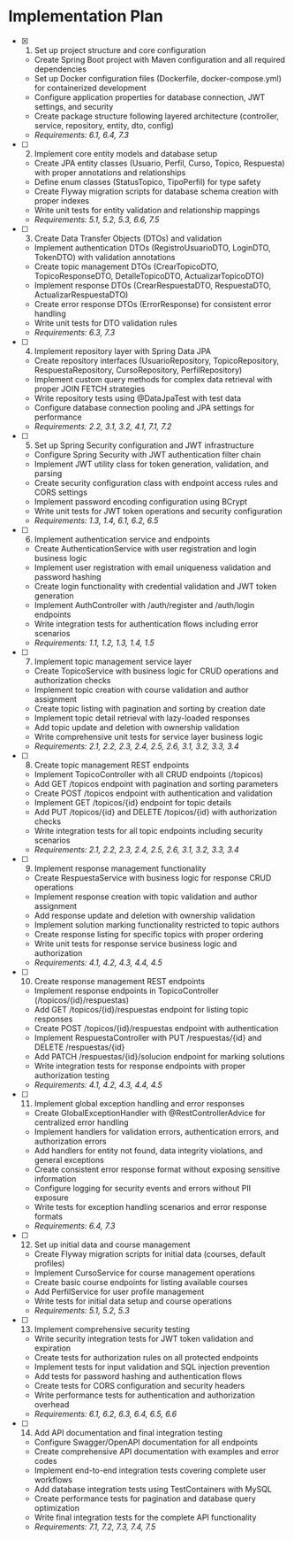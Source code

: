 # Implementation Plan

- [x] 1. Set up project structure and core configuration
  - Create Spring Boot project with Maven configuration and all required dependencies
  - Set up Docker configuration files (Dockerfile, docker-compose.yml) for containerized development
  - Configure application properties for database connection, JWT settings, and security
  - Create package structure following layered architecture (controller, service, repository, entity, dto, config)
  - _Requirements: 6.1, 6.4, 7.3_

- [ ] 2. Implement core entity models and database setup
  - Create JPA entity classes (Usuario, Perfil, Curso, Topico, Respuesta) with proper annotations and relationships
  - Define enum classes (StatusTopico, TipoPerfil) for type safety
  - Create Flyway migration scripts for database schema creation with proper indexes
  - Write unit tests for entity validation and relationship mappings
  - _Requirements: 5.1, 5.2, 5.3, 6.6, 7.5_

- [ ] 3. Create Data Transfer Objects (DTOs) and validation
  - Implement authentication DTOs (RegistroUsuarioDTO, LoginDTO, TokenDTO) with validation annotations
  - Create topic management DTOs (CrearTopicoDTO, TopicoResponseDTO, DetalleTopicoDTO, ActualizarTopicoDTO)
  - Implement response DTOs (CrearRespuestaDTO, RespuestaDTO, ActualizarRespuestaDTO)
  - Create error response DTOs (ErrorResponse) for consistent error handling
  - Write unit tests for DTO validation rules
  - _Requirements: 6.3, 7.3_

- [ ] 4. Implement repository layer with Spring Data JPA
  - Create repository interfaces (UsuarioRepository, TopicoRepository, RespuestaRepository, CursoRepository, PerfilRepository)
  - Implement custom query methods for complex data retrieval with proper JOIN FETCH strategies
  - Write repository tests using @DataJpaTest with test data
  - Configure database connection pooling and JPA settings for performance
  - _Requirements: 2.2, 3.1, 3.2, 4.1, 7.1, 7.2_

- [ ] 5. Set up Spring Security configuration and JWT infrastructure
  - Configure Spring Security with JWT authentication filter chain
  - Implement JWT utility class for token generation, validation, and parsing
  - Create security configuration class with endpoint access rules and CORS settings
  - Implement password encoding configuration using BCrypt
  - Write unit tests for JWT token operations and security configuration
  - _Requirements: 1.3, 1.4, 6.1, 6.2, 6.5_

- [ ] 6. Implement authentication service and endpoints
  - Create AuthenticationService with user registration and login business logic
  - Implement user registration with email uniqueness validation and password hashing
  - Create login functionality with credential validation and JWT token generation
  - Implement AuthController with /auth/register and /auth/login endpoints
  - Write integration tests for authentication flows including error scenarios
  - _Requirements: 1.1, 1.2, 1.3, 1.4, 1.5_

- [ ] 7. Implement topic management service layer
  - Create TopicoService with business logic for CRUD operations and authorization checks
  - Implement topic creation with course validation and author assignment
  - Create topic listing with pagination and sorting by creation date
  - Implement topic detail retrieval with lazy-loaded responses
  - Add topic update and deletion with ownership validation
  - Write comprehensive unit tests for service layer business logic
  - _Requirements: 2.1, 2.2, 2.3, 2.4, 2.5, 2.6, 3.1, 3.2, 3.3, 3.4_

- [ ] 8. Create topic management REST endpoints
  - Implement TopicoController with all CRUD endpoints (/topicos)
  - Add GET /topicos endpoint with pagination and sorting parameters
  - Create POST /topicos endpoint with authentication and validation
  - Implement GET /topicos/{id} endpoint for topic details
  - Add PUT /topicos/{id} and DELETE /topicos/{id} with authorization checks
  - Write integration tests for all topic endpoints including security scenarios
  - _Requirements: 2.1, 2.2, 2.3, 2.4, 2.5, 2.6, 3.1, 3.2, 3.3, 3.4_

- [ ] 9. Implement response management functionality
  - Create RespuestaService with business logic for response CRUD operations
  - Implement response creation with topic validation and author assignment
  - Add response update and deletion with ownership validation
  - Implement solution marking functionality restricted to topic authors
  - Create response listing for specific topics with proper ordering
  - Write unit tests for response service business logic and authorization
  - _Requirements: 4.1, 4.2, 4.3, 4.4, 4.5_

- [ ] 10. Create response management REST endpoints
  - Implement response endpoints in TopicoController (/topicos/{id}/respuestas)
  - Add GET /topicos/{id}/respuestas endpoint for listing topic responses
  - Create POST /topicos/{id}/respuestas endpoint with authentication
  - Implement RespuestaController with PUT /respuestas/{id} and DELETE /respuestas/{id}
  - Add PATCH /respuestas/{id}/solucion endpoint for marking solutions
  - Write integration tests for response endpoints with proper authorization testing
  - _Requirements: 4.1, 4.2, 4.3, 4.4, 4.5_

- [ ] 11. Implement global exception handling and error responses
  - Create GlobalExceptionHandler with @RestControllerAdvice for centralized error handling
  - Implement handlers for validation errors, authentication errors, and authorization errors
  - Add handlers for entity not found, data integrity violations, and general exceptions
  - Create consistent error response format without exposing sensitive information
  - Configure logging for security events and errors without PII exposure
  - Write tests for exception handling scenarios and error response formats
  - _Requirements: 6.4, 7.3_

- [ ] 12. Set up initial data and course management
  - Create Flyway migration scripts for initial data (courses, default profiles)
  - Implement CursoService for course management operations
  - Create basic course endpoints for listing available courses
  - Add PerfilService for user profile management
  - Write tests for initial data setup and course operations
  - _Requirements: 5.1, 5.2, 5.3_

- [ ] 13. Implement comprehensive security testing
  - Write security integration tests for JWT token validation and expiration
  - Create tests for authorization rules on all protected endpoints
  - Implement tests for input validation and SQL injection prevention
  - Add tests for password hashing and authentication flows
  - Create tests for CORS configuration and security headers
  - Write performance tests for authentication and authorization overhead
  - _Requirements: 6.1, 6.2, 6.3, 6.4, 6.5, 6.6_

- [ ] 14. Add API documentation and final integration testing
  - Configure Swagger/OpenAPI documentation for all endpoints
  - Create comprehensive API documentation with examples and error codes
  - Implement end-to-end integration tests covering complete user workflows
  - Add database integration tests using TestContainers with MySQL
  - Create performance tests for pagination and database query optimization
  - Write final integration tests for the complete API functionality
  - _Requirements: 7.1, 7.2, 7.3, 7.4, 7.5_